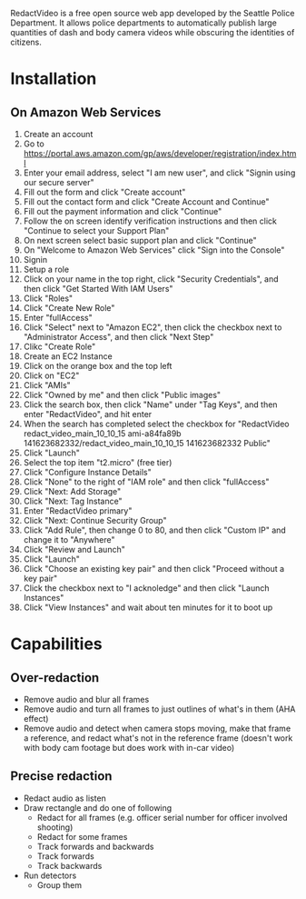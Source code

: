 RedactVideo is a free open source web app developed by the Seattle Police Department. It allows police departments to automatically publish large quantities of dash and body camera videos while obscuring the identities of citizens.

# Installation

## On Amazon Web Services

1. Create an account 
  1. Go to https://portal.aws.amazon.com/gp/aws/developer/registration/index.html
  2. Enter your email address, select "I am new user", and click "Signin using our secure server"
  3. Fill out the form and click "Create account"
  4. Fill out the contact form and click "Create Account and Continue"
  5. Fill out the payment information and click "Continue"
  6. Follow the on screen identify verification instructions and then click "Continue to select your Support Plan"
  7. On next screen select basic support plan and click "Continue"
  8. On "Welcome to Amazon Web Services" click "Sign into the Console"
2. Signin
3. Setup a role
  1. Click on your name in the top right, click "Security Credentials", and then click "Get Started With IAM Users"
  2. Click "Roles"
  2. Click "Create New Role"
  3. Enter "fullAccess"
  4. Click "Select" next to "Amazon EC2", then click the checkbox next to "Administrator Access", and then click "Next Step"
  5. Clikc "Create Role"
4. Create an EC2 Instance
  1. Click on the orange box and the top left
  2. Click on "EC2"
  3. Click "AMIs"
  4. Click "Owned by me" and then click "Public images"
  5. Click the search box, then click "Name" under "Tag Keys", and then enter "RedactVideo", and hit enter
  6. When the search has completed select the checkbox for "RedactVideo redact_video_main_10_10_15 ami-a84fa89b 141623682332/redact_video_main_10_10_15 141623682332 Public"
  7. Click "Launch"
  8. Select the top item "t2.micro" (free tier)
  9. Click "Configure Instance Details"
  10. Click "None" to the right of "IAM role" and then click "fullAccess"
  11. Click "Next: Add Storage"
  12. Click "Next: Tag Instance"
  13. Enter "RedactVideo primary"
  14. Click "Next: Continue Security Group"
  15. Click "Add Rule", then change 0 to 80, and then click "Custom IP" and change it to "Anywhere"
  16. Click "Review and Launch"
  17. Click "Launch"
  18. Click "Choose an existing key pair" and then click "Proceed without a key pair"
  19. Click the checkbox next to "I acknoledge" and then click "Launch Instances"
  20. Click "View Instances" and wait about ten minutes for it to boot up
  
  
  

# Capabilities

## Over-redaction

* Remove audio and blur all frames
* Remove audio and turn all frames to just outlines of what's in them (AHA effect)
* Remove audio and detect when camera stops moving, make that frame a reference, and redact what's not in the reference frame (doesn't work with body cam footage but does work with in-car video)

## Precise redaction

* Redact audio as listen
* Draw rectangle and do one of following
  * Redact for all frames (e.g. officer serial number for officer involved shooting)
  * Redact for some frames
  * Track forwards and backwards
  * Track forwards
  * Track backwards
* Run detectors
  * Group them 